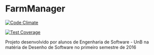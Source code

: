 # FarmManager

[![Code Climate](https://codeclimate.com/github/EduardoMoreira/Desenho-UnB-2016-01/badges/gpa.svg)](https://codeclimate.com/github/EduardoMoreira/Desenho-UnB-2016-01)

[![Test Coverage](https://codeclimate.com/github/EduardoMoreira/Desenho-UnB-2016-01/badges/coverage.svg)](https://codeclimate.com/github/EduardoMoreira/Desenho-UnB-2016-01/coverage)

Projeto desenvolvido por alunos de Engenharia de Software - UnB na matéria de Desenho de Software no primeiro semestre de 2016
